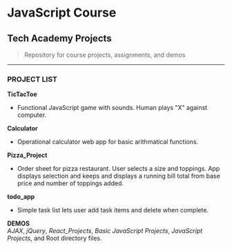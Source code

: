 # JavaScript Course 

## Tech Academy Projects

>Repository for course projects, assignments, and demos
---

### PROJECT LIST

**TicTacToe**<br>
  - Functional JavaScript game with sounds.  Human plays "X" against computer.
  
**Calculator**<br>
  - Operational calculator web app for basic arithmatical functions.
  
**Pizza_Project**<br>
  - Order sheet for pizza restaurant.  User selects a size and toppings.
    App displays selection and keeps and displays a running bill total
    from base price and number of toppings added.
    
**todo_app**<br>
  - Simple task list lets user add task items and delete when complete.
    
 **DEMOS**<br>
 *AJAX*, *jQuery*, *React_Projects*, *Basic JavaScript Projects*, *JavaScript Projects*, and Root directory files.
